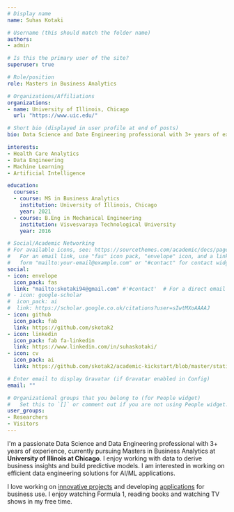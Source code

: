 ```yaml
---
# Display name
name: Suhas Kotaki

# Username (this should match the folder name)
authors:
- admin

# Is this the primary user of the site?
superuser: true

# Role/position
role: Masters in Business Analytics

# Organizations/Affiliations
organizations:
- name: University of Illinois, Chicago
  url: "https://www.uic.edu/"

# Short bio (displayed in user profile at end of posts)
bio: Data Science and Date Engineering professional with 3+ years of experience in building analytical platforms for business systems. 

interests:
- Health Care Analytics
- Data Engineering
- Machine Learning
- Artificial Intelligence

education:
  courses:
  - course: MS in Business Analytics
    institution: University of Illinois, Chicago
    year: 2021
  - course: B.Eng in Mechanical Engineering
    institution: Visvesvaraya Technological University
    year: 2016

# Social/Academic Networking
# For available icons, see: https://sourcethemes.com/academic/docs/page-builder/#icons
#   For an email link, use "fas" icon pack, "envelope" icon, and a link in the
#   form "mailto:your-email@example.com" or "#contact" for contact widget.
social:
- icon: envelope
  icon_pack: fas
  link: "mailto:skotaki94@gmail.com" #'#contact'  # For a direct email link, use "mailto:skotaki94@gmail.com".
# - icon: google-scholar
#  icon_pack: ai
#  link: https://scholar.google.co.uk/citations?user=sIwtMXoAAAAJ
- icon: github
  icon_pack: fab
  link: https://github.com/skotak2
- icon: linkedin
  icon_pack: fab fa-linkedin
  link: https://www.linkedin.com/in/suhaskotaki/
- icon: cv
  icon_pack: ai
  link: https://github.com/skotak2/academic-kickstart/blob/master/static/files/MyResume.pdf

# Enter email to display Gravatar (if Gravatar enabled in Config)
email: ""

# Organizational groups that you belong to (for People widget)
#   Set this to `[]` or comment out if you are not using People widget.
user_groups:
- Researchers
- Visitors
---
```


I'm a passionate Data Science and Data Engineering professional with 3+ years of experience, currently pursuing Masters in Business Analytics at **University of Illinois at Chicago**. I enjoy working with data to derive business insights and build predictive models. I am interested in working on efficient data engineering solutions for AI/ML applications.

I love working on [innovative projects](https://github.com/skotak2) and developing [applications](https://github.com/skotak2/Review-Based-Recommendation-System) for business use. I enjoy watching Formula 1, reading books and watching TV shows in my free time.

